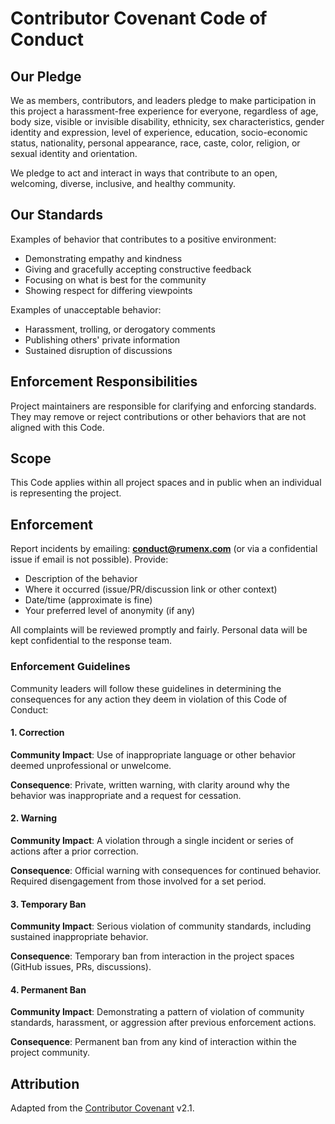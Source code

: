 # Contributor Covenant Code of Conduct

## Our Pledge

We as members, contributors, and leaders pledge to make participation in this project a harassment-free experience for everyone, regardless of age, body size, visible or invisible disability, ethnicity, sex characteristics, gender identity and expression, level of experience, education, socio-economic status, nationality, personal appearance, race, caste, color, religion, or sexual identity and orientation.

We pledge to act and interact in ways that contribute to an open, welcoming, diverse, inclusive, and healthy community.

## Our Standards

Examples of behavior that contributes to a positive environment:

- Demonstrating empathy and kindness
- Giving and gracefully accepting constructive feedback
- Focusing on what is best for the community
- Showing respect for differing viewpoints

Examples of unacceptable behavior:

- Harassment, trolling, or derogatory comments
- Publishing others' private information
- Sustained disruption of discussions

## Enforcement Responsibilities

Project maintainers are responsible for clarifying and enforcing standards. They may remove or reject contributions or other behaviors that are not aligned with this Code.

## Scope

This Code applies within all project spaces and in public when an individual is representing the project.

## Enforcement

Report incidents by emailing: **[conduct@rumenx.com](mailto:conduct@rumenx.com)** (or via a confidential issue if email is not possible). Provide:

- Description of the behavior
- Where it occurred (issue/PR/discussion link or other context)
- Date/time (approximate is fine)
- Your preferred level of anonymity (if any)

All complaints will be reviewed promptly and fairly. Personal data will be kept confidential to the response team.

### Enforcement Guidelines

Community leaders will follow these guidelines in determining the consequences for any action they deem in violation of this Code of Conduct:

#### 1. Correction

**Community Impact**: Use of inappropriate language or other behavior deemed unprofessional or unwelcome.

**Consequence**: Private, written warning, with clarity around why the behavior was inappropriate and a request for cessation.

#### 2. Warning

**Community Impact**: A violation through a single incident or series of actions after a prior correction.

**Consequence**: Official warning with consequences for continued behavior. Required disengagement from those involved for a set period.

#### 3. Temporary Ban

**Community Impact**: Serious violation of community standards, including sustained inappropriate behavior.

**Consequence**: Temporary ban from interaction in the project spaces (GitHub issues, PRs, discussions).

#### 4. Permanent Ban

**Community Impact**: Demonstrating a pattern of violation of community standards, harassment, or aggression after previous enforcement actions.

**Consequence**: Permanent ban from any kind of interaction within the project community.

## Attribution

Adapted from the [Contributor Covenant](https://www.contributor-covenant.org) v2.1.
